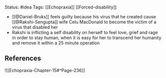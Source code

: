Status: #idea
Tags: [[Echopraxia]] [[Forced-disability]]

* [[@Daniel-Bruks]] feels guilty because his virus that he created cause [[@Rakshi-Sengupta]] wife Celu MacDonald to become the victim of a virus that disabled her
* Rakshi is inflicting a self disability on herself to feel love, grief and rage in order to stay human, when it is easy for her to transcend her humanity and remove it within a 25 minute operation

## References

![[Echopraxia-Chapter-15#^Page-236]]